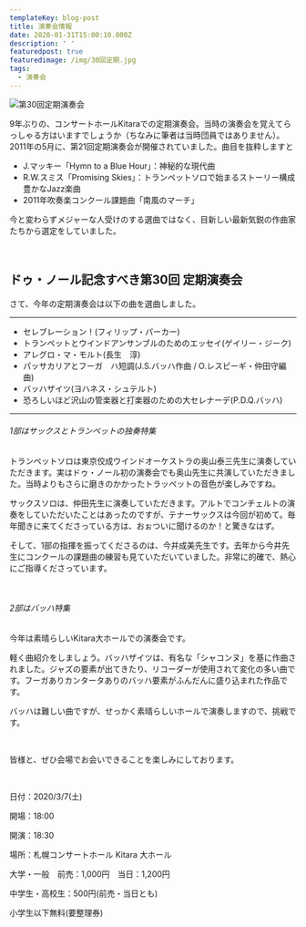 ```yaml
---
templateKey: blog-post
title: 演奏会情報
date: 2020-01-31T15:00:10.000Z
description: ' '
featuredpost: true
featuredimage: /img/30回定期.jpg
tags:
  - 演奏会
---
```

![第30回定期演奏会](/img/30回定期.jpg "第30回定期演奏会")

9年ぶりの、コンサートホールKitaraでの定期演奏会。当時の演奏会を覚えてらっしゃる方はいますでしょうか（ちなみに筆者は当時団員ではありません）。2011年の5月に、第21回定期演奏会が開催されていました。曲目を抜粋しますと

* J.マッキー「Hymn to a Blue Hour」：神秘的な現代曲
* R.W.スミス「Promising Skies」：トランペットソロで始まるストーリー構成豊かなJazz楽曲
* 2011年吹奏楽コンクール課題曲「南風のマーチ」

今と変わらずメジャーな人受けのする選曲ではなく、目新しい最新気鋭の作曲家たちから選定をしていました。

<br>

## ドゥ・ノール記念すべき第30回 定期演奏会

さて、今年の定期演奏会は以下の曲を選曲しました。

- - -

* セレブレーション！(フィリップ・パーカー)
* トランペットとウインドアンサンブルのためのエッセイ(ゲイリー・ジーク)
* アレグロ・マ・モルト(長生　淳)
* パッサカリアとフーガ　ハ短調(J.S.バッハ作曲 / O.レスピーギ・仲田守編曲)
* バッハザイツ(ヨハネス・シュテルト)
* 恐ろしいほど沢山の管楽器と打楽器のための大セレナーデ(P.D.Q.バッハ)

- - -

###### 1部はサックスとトランペットの独奏特集

トランペットソロは東京佼成ウインドオーケストラの奥山泰三先生に演奏していただきます。実はドゥ・ノール初の演奏会でも奥山先生に共演していただきました。当時よりもさらに磨きのかかったトラッペットの音色が楽しみですね。

サックスソロは、仲田先生に演奏していただきます。アルトでコンチェルトの演奏をしていただいたことはあったのですが、テナーサックスは今回が初めて。毎年聞きに来てくださっている方は、おぉついに聞けるのか！と驚きなはず。

そして、1部の指揮を振ってくださるのは、今井成美先生です。去年から今井先生にコンクールの課題曲の練習も見ていただいていました。非常に的確で、熱心にご指導くださっています。

<br>

###### 2部はバッハ特集

今年は素晴らしいKitara大ホールでの演奏会です。

軽く曲紹介をしましょう。バッハザイツは、有名な「シャコンヌ」を基に作曲されました。ジャズの要素が出てきたり、リコーダーが使用されて変化の多い曲です。フーガありカンタータありのバッハ要素がふんだんに盛り込まれた作品です。

バッハは難しい曲ですが、せっかく素晴らしいホールで演奏しますので、挑戦です。

<br>

皆様と、ぜひ会場でお会いできることを楽しみにしております。

<br>

日付：2020/3/7(土)

開場：18:00

開演：18:30

場所：札幌コンサートホール Kitara 大ホール

大学・一般　前売：1,000円　当日：1,200円

中学生・高校生：500円(前売・当日とも)

小学生以下無料(要整理券)

